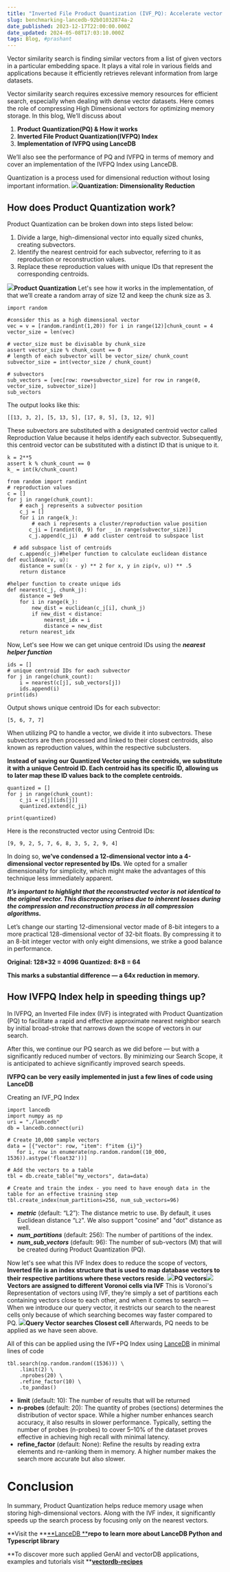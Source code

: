 ```yaml
---
title: "Inverted File Product Quantization (IVF_PQ): Accelerate vector search by creating indices"
slug: benchmarking-lancedb-92b01032874a-2
date_published: 2023-12-17T22:00:00.000Z
date_updated: 2024-05-08T17:03:10.000Z
tags: Blog, #prashant
---
```


Vector similarity search is finding similar vectors from a list of given vectors in a particular embedding space. It plays a vital role in various fields and applications because it efficiently retrieves relevant information from large datasets.

Vector similarity search requires excessive memory resources for efficient search, especially when dealing with dense vector datasets. Here comes the role of compressing High Dimensional vectors for optimizing memory storage. In this blog, We’ll discuss about

1. **Product Quantization(PQ) & How it works**
2. **Inverted File Product Quantization(IVFPQ) Index**
3. **Implementation of IVFPQ using LanceDB**

We’ll also see the performance of PQ and IVFPQ in terms of memory and cover an implementation of the IVFPQ Index using LanceDB.

Quantization is a process used for dimensional reduction without losing important information.
![](https://miro.medium.com/v2/resize:fit:700/1*9ibrbi3Gox6nMDda8oL7yg.png)**Quantization: Dimensionality Reduction**
## How does Product Quantization work?

Product Quantization can be broken down into steps listed below:

1. Divide a large, high-dimensional vector into equally sized chunks, creating subvectors.
2. Identify the nearest centroid for each subvector, referring to it as reproduction or reconstruction values.
3. Replace these reproduction values with unique IDs that represent the corresponding centroids.

![](https://miro.medium.com/v2/resize:fit:700/1*5EyBpJ2H0jQkKFpIDIPhAg.png)**Product Quantization**
Let's see how it works in the implementation, of that we’ll create a random array of size 12 and keep the chunk size as 3.

    import random
    
    #consider this as a high dimensional vector
    vec = v = [random.randint(1,20)) for i in range(12)]chunk_count = 4
    vector_size = len(vec)
    
    # vector_size must be divisable by chunk_size
    assert vector_size % chunk_count == 0
    # length of each subvector will be vector_size/ chunk_count
    subvector_size = int(vector_size / chunk_count)
    
    # subvectors
    sub_vectors = [vec[row: row+subvector_size] for row in range(0, vector_size, subvector_size)]
    sub_vectors

The output looks like this:

    [[13, 3, 2], [5, 13, 5], [17, 8, 5], [3, 12, 9]]
    

These subvectors are substituted with a designated centroid vector called Reproduction Value because it helps identify each subvector. Subsequently, this centroid vector can be substituted with a distinct ID that is unique to it.

    k = 2**5
    assert k % chunk_count == 0
    k_ = int(k/chunk_count)
    
    from random import randint
    # reproduction values
    c = []  
    for j in range(chunk_count):
        # each j represents a subvector position
        c_j = []
        for i in range(k_):
            # each i represents a cluster/reproduction value position 
           c_ji = [randint(0, 9) for _ in range(subvector_size)]
           c_j.append(c_ji)  # add cluster centroid to subspace list
        
      # add subspace list of centroids
        c.append(c_j)#helper function to calculate euclidean distance
    def euclidean(v, u):
        distance = sum((x - y) ** 2 for x, y in zip(v, u)) ** .5
        return distance
    
    #helper function to create unique ids
    def nearest(c_j, chunk_j):
        distance = 9e9
        for i in range(k_):
            new_dist = euclidean(c_j[i], chunk_j)
            if new_dist < distance:
                nearest_idx = i
                distance = new_dist
        return nearest_idx

Now, Let's see How we can get unique centroid IDs using the ***nearest helper function***

    ids = []
    # unique centroid IDs for each subvector
    for j in range(chunk_count):
        i = nearest(c[j], sub_vectors[j])
        ids.append(i)
    print(ids)

Output shows unique centroid IDs for each subvector:

    [5, 6, 7, 7]
    

When utilizing PQ to handle a vector, we divide it into subvectors. These subvectors are then processed and linked to their closest centroids, also known as reproduction values, within the respective subclusters.

**Instead of saving our Quantized Vector using the centroids, we substitute it with a unique Centroid ID. Each centroid has its specific ID, allowing us to later map these ID values back to the complete centroids.**

    quantized = []
    for j in range(chunk_count):
        c_ji = c[j][ids[j]]
        quantized.extend(c_ji)
    
    print(quantized)

Here is the reconstructed vector using Centroid IDs:

    [9, 9, 2, 5, 7, 6, 8, 3, 5, 2, 9, 4]
    

In doing so, **we’ve condensed a 12-dimensional vector into a 4-dimensional vector represented by IDs**. We opted for a smaller dimensionality for simplicity, which might make the advantages of this technique less immediately apparent.

***It’s important to highlight that the reconstructed vector is not identical to the original vector. This discrepancy arises due to inherent losses during the compression and reconstruction process in all compression algorithms.***

Let’s change our starting 12-dimensional vector made of 8-bit integers to a more practical 128-dimensional vector of 32-bit floats. By compressing it to an 8-bit integer vector with only eight dimensions, we strike a good balance in performance.

**Original: 128×32 = 4096 Quantized: 8×8 = 64**

**This marks a substantial difference — a 64x reduction in memory.**

## How IVFPQ Index help in speeding things up?

In IVFPQ, an Inverted File index (IVF) is integrated with Product Quantization (PQ) to facilitate a rapid and effective approximate nearest neighbor search by initial broad-stroke that narrows down the scope of vectors in our search.

After this, we continue our PQ search as we did before — but with a significantly reduced number of vectors. By minimizing our Search Scope, it is anticipated to achieve significantly improved search speeds.

**IVFPQ can be very easily implemented in just a few lines of code using LanceDB**

Creating an IVF_PQ Index

    import lancedb
    import numpy as np
    uri = "./lancedb"
    db = lancedb.connect(uri)
    
    # Create 10,000 sample vectors
    data = [{"vector": row, "item": f"item {i}"}
       for i, row in enumerate(np.random.random((10_000, 1536)).astype('float32'))]
    
    # Add the vectors to a table
    tbl = db.create_table("my_vectors", data=data)
    
    # Create and train the index - you need to have enough data in the table for an effective training step
    tbl.create_index(num_partitions=256, num_sub_vectors=96)

- ***metric*** (default: “L2”): The distance metric to use. By default, it uses Euclidean distance “`L2`". We also support "cosine" and "dot" distance as well.
- ***num_partitions*** (default: 256): The number of partitions of the index.
- ***num_sub_vectors*** (default: 96): The number of sub-vectors (M) that will be created during Product Quantization (PQ).

Now let's see what this IVF Index does to reduce the scope of vectors, **Inverted file is an index structure that is used to map database vectors to their respective partitions where these vectors reside**.
![](https://miro.medium.com/v2/resize:fit:700/1*sqiTUncKKCVBOTks7XtvIw.png)**PQ vectors**![](https://miro.medium.com/v2/resize:fit:700/1*dolXJIJ4YVubaREDPSxFww.png)**Vectors are assigned to different Voronoi cells via IVF**
This is Voronoi's Representation of vectors using IVF, they’re simply a set of partitions each containing vectors close to each other, and when it comes to search — When we introduce our query vector, it restricts our search to the nearest cells only because of which searching becomes way faster compared to PQ.
![](https://miro.medium.com/v2/resize:fit:679/1*07pM49ui5dtkCeRYQLbmlQ.png)**Query Vector searches Closest cell**
Afterwards, PQ needs to be applied as we have seen above.

All of this can be applied using the IVF+PQ Index using [LanceDB](https://github.com/lancedb/vectordb-recipes) in minimal lines of code

    tbl.search(np.random.random((1536))) \
        .limit(2) \
        .nprobes(20) \
        .refine_factor(10) \
        .to_pandas()
        

- **limit** (default: 10): The number of results that will be returned
- **n-probes** (default: 20): The quantity of probes (sections) determines the distribution of vector space. While a higher number enhances search accuracy, it also results in slower performance. Typically, setting the number of probes (n-probes) to cover 5–10% of the dataset proves effective in achieving high recall with minimal latency.
- **refine_factor** (default: None): Refine the results by reading extra elements and re-ranking them in memory.
A higher number makes the search more accurate but also slower.

# Conclusion

In summary, Product Quantization helps reduce memory usage when storing high-dimensional vectors. Along with the IVF index, it significantly speeds up the search process by focusing only on the nearest vectors.

**Visit the **[**LanceDB **](https://www.linkedin.com/feed/?trk=sem-ga_campid.14650114791_asid.148989926143_crid.662526548043_kw.www+linkedin_d.c_tid.kwd-296759856208_n.g_mt.p_geo.9062111#)**repo to learn more about LanceDB Python and Typescript library**

**To discover more such applied GenAI and vectorDB applications, examples and tutorials visit **[**vectordb-recipes**](https://github.com/lancedb/vectordb-recipes)

